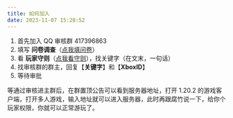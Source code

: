 ```yaml
---
title: 如何加入
date: 2023-11-07 15:28:52
---
```

1. 首先加入 QQ 审核群 417396863
2. 填写 **问卷调查**（[点我填问卷](https://docs.qq.com/form/page/DQlBhdmFMc1BxQUxU?_w_tencentdocx_form=1)）
3. 看 **玩家守则**（[点我看守则](https://mc.wkarrow.top/rule/)），找关键字（在文末，一句话）
4. 找审核群的群主，回复【**关键字**】和【**XboxID**】
5. 等待审批

等通过审核进主群后，在群置顶公告可以看到服务器地址，打开 1.20.2 的游戏客户端，打开多人游戏，输入地址就可以进入服务器，此时再跟腐竹说一下，给你个玩家权限，你就可以正常游玩了。